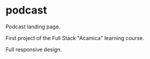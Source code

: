 # podcast
Podcast landing page.

First project of the Full Stack "Acamica" learning course.

Full responsive design.
